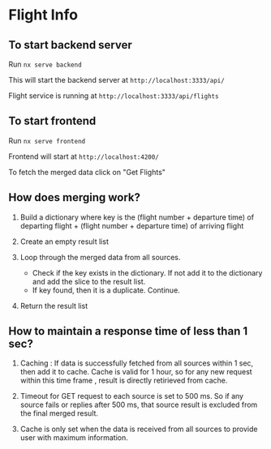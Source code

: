 # Flight Info

## To start backend server
Run `nx serve backend` 

This will start the backend server at `http://localhost:3333/api/`

Flight service is running at `http://localhost:3333/api/flights`

## To start frontend
Run `nx serve frontend` 

Frontend will start at `http://localhost:4200/`

To fetch the merged data click on "Get Flights"

## How does merging work?

1. Build a dictionary where key is the (flight number + departure time) of departing flight + (flight number + departure time) of arriving flight 

2. Create an empty result list

3. Loop through the merged data from all sources.
    
    * Check if the key exists in the dictionary. If not add it to the dictionary and add the slice to the result list.
    * If key found, then it is a duplicate. Continue.
4. Return the result list

## How to maintain a response time of less than 1 sec?

1. Caching : If data is successfully fetched from all sources within 1 sec, then add it to cache. Cache is valid  for 1 hour, so for any new request within this time frame , result is directly retirieved from cache.

2. Timeout for GET request to each source is set to 500 ms. So if any source fails or replies after 500 ms, that source result is excluded from the final merged result.

3. Cache is only set when the data is received from all sources to provide user with maximum information.
